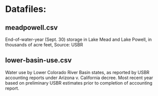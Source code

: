 # Datafiles:

## meadpowell.csv
  End-of-water-year (Sept. 30) storage in Lake Mead and Lake Powell, in thousands of acre feet, Source: USBR
## lower-basin-use.csv
  Water use by Lower Colorado River Basin states, as reported by USBR accounting reports under Arizona v. California decree. Most recent year based on preliminary USBR estimates prior to completion of accounting report.
